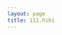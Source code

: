```yaml
---
layout: page
title: 111.hihi
---
```






<html>
<body>
    <object data="https://martynalukaszewicz.github.io/CV_Nov2018.pdf" type="application/pdf">
        <embed src="https://martynalukaszewicz.github.io/CV_Nov2018.pdf" type="application/pdf" />
    </object>
</body>
</html>















